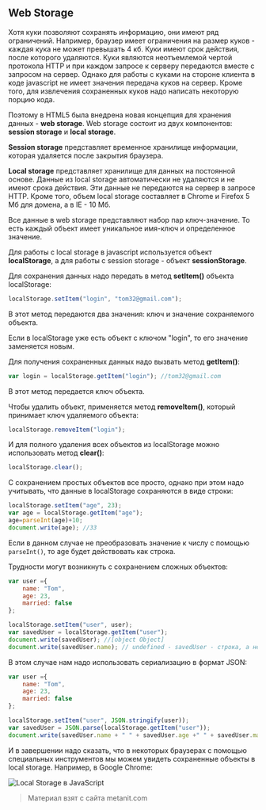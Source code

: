 ## Web Storage

Хотя куки позволяют сохранять информацию, они имеют ряд ограничений. Например, браузер имеет ограничения на размер куков - каждая кука не может превышать 4 кб. Куки имеют срок действия, после которого удаляются. Куки являются неотъемлемой чертой протокола HTTP и при каждом запросе к серверу передаются вместе с запросом на сервер. Однако для работы с куками на стороне клиента в коде javascript не имеет значения передача куков на сервер. Кроме того, для извлечения сохраненных куков надо написать некоторую порцию кода.

Поэтому в HTML5 была внедрена новая концепция для хранения данных - **web storage**. Web storage состоит из двух компонентов: **session storage** и **local storage**.

**Session storage** представляет временное хранилище информации, которая удаляется после закрытия браузера.

**Local storage** представляет хранилище для данных на постоянной основе. Данные из local storage автоматически не удаляются и не имеют срока действия. Эти данные не передаются на сервер в запросе HTTP. Кроме того, объем local storage составляет в Chrome и Firefox 5 Mб для домена, а в IE - 10 Mб.

Все данные в web storage представляют набор пар ключ-значение. То есть каждый объект имеет уникальное имя-ключ и определенное значение.

Для работы с local storage в javascript используется объект **localStorage**, а для работы с session storage - объект **sessionStorage**.

Для сохранения данных надо передать в метод **setItem()** объекта localStorage:

```js
localStorage.setItem("login", "tom32@gmail.com");
```

В этот метод передаются два значения: ключ и значение сохраняемого объекта.

Если в localStorage уже есть объект с ключом "login", то его значение заменяется новым.

Для получения сохраненных данных надо вызвать метод **getItem()**:

```js
var login = localStorage.getItem("login"); //tom32@gmail.com
```

В этот метод передается ключ объекта.

Чтобы удалить объект, применяется метод **removeItem()**, который принимает ключ удаляемого объекта:

```js
localStorage.removeItem("login");
```

И для полного удаления всех объектов из localStorage можно использовать метод **clear()**:

```js
localStorage.clear();
```

С сохранением простых объектов все просто, однако при этом надо учитывать, что данные в localStorage сохраняются в виде строки:

```js
localStorage.setItem("age", 23);
var age = localStorage.getItem("age");
age=parseInt(age)+10;
document.write(age); //33
```

Если в данном случае не преобразовать значение к числу с помощью `parseInt()`, то age будет действовать как строка.

Трудности могут возникнуть с сохранением сложных объектов:

```js
var user ={
    name: "Tom",
    age: 23,
    married: false
};

localStorage.setItem("user", user);
var savedUser = localStorage.getItem("user");
document.write(savedUser); //[object Object]
document.write(savedUser.name); // undefined - savedUser - строка, а не объект
```

В этом случае нам надо использовать сериализацию в формат JSON:

```js
var user ={
    name: "Tom",
    age: 23,
    married: false
};

localStorage.setItem("user", JSON.stringify(user));
var savedUser = JSON.parse(localStorage.getItem("user"));
document.write(savedUser.name + " " + savedUser.age +" " + savedUser.married); // Tom 23 false
```

И в завершении надо сказать, что в некоторых браузерах с помощью специальных инструментов мы можем увидеть сохраненные объекты в local storage. Например, в Google Chrome:

![Local Storage в JavaScript](https://metanit.com/web/javascript/pics/localstorage.png)


> Материал взят с сайта metanit.com